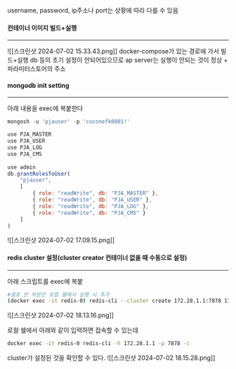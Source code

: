 username, password, ip주소나 port는 상황에 따라 다를 수 있음

#### 컨테이너 이미지 빌드+실행
---
![[스크린샷 2024-07-02 15.33.43.png]]
docker-compose가 있는 경로에 가서 빌드+실행
db 등의 초기 설정이 안되어있으므로 ap server는 실행이 안되는 것이 정상 + 파라미터스토어의 주소
#### mongodb  init setting
---
아래 내용을 exec에 복붙한다
```js
mongosh -u 'pjauser' -p 'coconefk0801!'  

use PJA_MASTER
use PJA_USER
use PJA_LOG
use PJA_CMS  
  
use admin  
db.grantRolesToUser(  
    "pjauser",  
    [  
        { role: "readWrite", db: "PJA_MASTER" },  
        { role: "readWrite", db: "PJA_USER" },  
        { role: "readWrite", db: "PJA_LOG" },  
        { role: "readWrite", db: "PJA_CMS" }  
    ]  
)

```


![[스크린샷 2024-07-02 17.09.15.png]]


#### redis cluster 설정(cluster creator 컨테이너 없을 때 수동으로 설정)
---
아래 스크립트를 exec에 복붙

```sh
#괄호 안 부분은 로컬 쉘에서 실행 시 추가
(docker exec -it redis-0) redis-cli --cluster create 172.28.1.1:7878 172.28.1.2:7879 172.28.1.3:7880 --cluster-replicas 0 -a coconefk0801!
```

![[스크린샷 2024-07-02 18.13.16.png]]

로컬 쉘에서 아래와 같이 입력하면 접속할 수 있는데
```sh
docker exec -it redis-0 redis-cli -h 172.28.1.1 -p 7878 -c
```

cluster가 설정된 것을 확인할 수 있다.
![[스크린샷 2024-07-02 18.15.28.png]]





